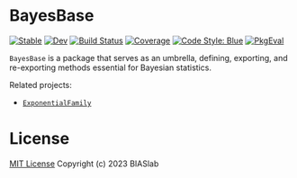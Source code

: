 # BayesBase

[![Stable](https://img.shields.io/badge/docs-stable-blue.svg)](https://biaslab.github.io/BayesBase.jl/stable/)
[![Dev](https://img.shields.io/badge/docs-dev-blue.svg)](https://biaslab.github.io/BayesBase.jl/dev/)
[![Build Status](https://github.com/biaslab/BayesBase.jl/actions/workflows/CI.yml/badge.svg?branch=main)](https://github.com/biaslab/BayesBase.jl/actions/workflows/CI.yml?query=branch%3Amain)
[![Coverage](https://codecov.io/gh/biaslab/BayesBase.jl/branch/main/graph/badge.svg)](https://codecov.io/gh/biaslab/BayesBase.jl)
[![Code Style: Blue](https://img.shields.io/badge/code%20style-blue-4495d1.svg)](https://github.com/invenia/BlueStyle)
[![PkgEval](https://JuliaCI.github.io/NanosoldierReports/pkgeval_badges/B/BayesBase.svg)](https://JuliaCI.github.io/NanosoldierReports/pkgeval_badges/B/BayesBase.html)

`BayesBase` is a package that serves as an umbrella, defining, exporting, and re-exporting methods essential for Bayesian statistics. 

Related projects:

- [`ExponentialFamily`](https://github.com/biaslab/ExponentialFamily.jl)


# License

[MIT License](LICENSE) Copyright (c) 2023 BIASlab
